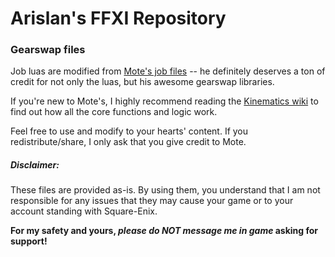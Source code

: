 # Arislan's FFXI Repository


### Gearswap files

Job luas are modified from [Mote's job files](https://github.com/Kinematics/GearSwap-Jobs) -- he definitely deserves a ton of credit for not only the luas, but his awesome gearswap libraries.

If you're new to Mote's, I highly recommend reading the [Kinematics wiki](https://github.com/Kinematics/GearSwap-Jobs/wiki) to find out how all the core functions and logic work.

Feel free to use and modify to your hearts' content.  If you redistribute/share, I only ask that you give credit to Mote.



##### Disclaimer:
These files are provided as-is.  By using them, you understand that I am not responsible for any issues that they may cause your game or to your account standing with Square-Enix.



**For my safety and yours,  _please do NOT message me in game_ asking for support!**
